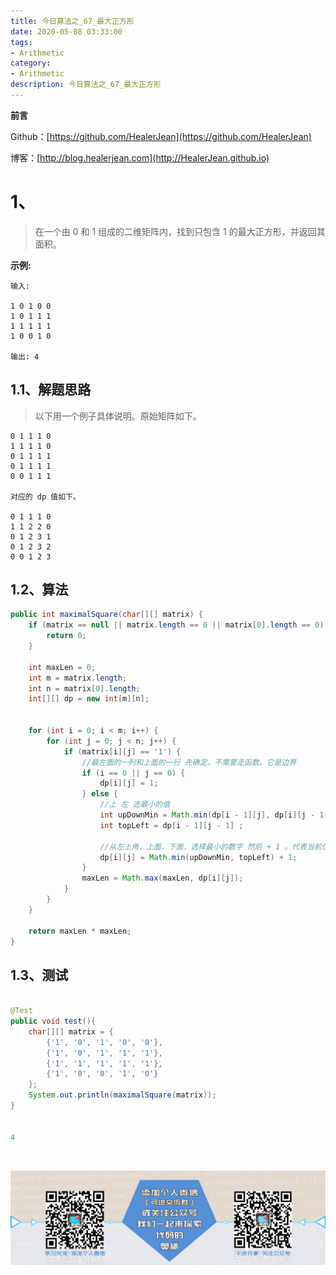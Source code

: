 ```yaml
---
title: 今日算法之_67_最大正方形
date: 2020-05-08 03:33:00
tags: 
- Arithmetic
category: 
- Arithmetic
description: 今日算法之_67_最大正方形
---
```


**前言**     

 Github：[https://github.com/HealerJean](https://github.com/HealerJean)         

 博客：[http://blog.healerjean.com](http://HealerJean.github.io)          



# 1、
> 在一个由 0 和 1 组成的二维矩阵内，找到只包含 1 的最大正方形，并返回其面积。


**示例:**

```
输入: 

1 0 1 0 0
1 0 1 1 1
1 1 1 1 1
1 0 0 1 0

输出: 4
```

## 1.1、解题思路 

> 以下用一个例子具体说明。原始矩阵如下。
>
> 

```
0 1 1 1 0
1 1 1 1 0
0 1 1 1 1
0 1 1 1 1
0 0 1 1 1  

对应的 dp 值如下。

0 1 1 1 0
1 1 2 2 0
0 1 2 3 1
0 1 2 3 2
0 0 1 2 3
```



## 1.2、算法

```java
public int maximalSquare(char[][] matrix) {
    if (matrix == null || matrix.length == 0 || matrix[0].length == 0) {
        return 0;
    }

    int maxLen = 0;
    int m = matrix.length;
    int n = matrix[0].length;
    int[][] dp = new int[m][n];


    for (int i = 0; i < m; i++) {
        for (int j = 0; j < n; j++) {
            if (matrix[i][j] == '1') {
                //最左面的一列和上面的一行 先确定，不需要走函数。它是边界
                if (i == 0 || j == 0) {
                    dp[i][j] = 1;
                } else {
                    //上 左 选最小的值
                    int upDownMin = Math.min(dp[i - 1][j], dp[i][j - 1]) ;
                    int topLeft = dp[i - 1][j - 1] ;

                    //从左上角，上面，下面，选择最小的数字 然后 + 1 。代表当前位置矩形的最大长度
                    dp[i][j] = Math.min(upDownMin, topLeft) + 1;
                }
                maxLen = Math.max(maxLen, dp[i][j]);
            }
        }
    }

    return maxLen * maxLen;
}
```




## 1.3、测试 

```java

@Test
public void test(){
    char[][] matrix = {
        {'1', '0', '1', '0', '0'},
        {'1', '0', '1', '1', '1'},
        {'1', '1', '1', '1', '1'},
        {'1', '0', '0', '1', '0'}
    };
    System.out.println(maximalSquare(matrix));
}


4
```



​          

![ContactAuthor](https://raw.githubusercontent.com/HealerJean/HealerJean.github.io/master/assets/img/artical_bottom.jpg)



<link rel="stylesheet" href="https://unpkg.com/gitalk/dist/gitalk.css">

<script src="https://unpkg.com/gitalk@latest/dist/gitalk.min.js"></script> 
<div id="gitalk-container"></div>    
 <script type="text/javascript">
    var gitalk = new Gitalk({
		clientID: `1d164cd85549874d0e3a`,
		clientSecret: `527c3d223d1e6608953e835b547061037d140355`,
		repo: `HealerJean.github.io`,
		owner: 'HealerJean',
		admin: ['HealerJean'],
		id: 'u3eKsyNwYbrBU1t4',
    });
    gitalk.render('gitalk-container');
</script> 

